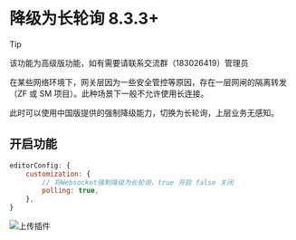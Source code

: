 # 降级为长轮询 <span class="ant-tag">8.3.3+</span>

> [!TIP]
> 该功能为高级版功能，如有需要请联系交流群（183026419）管理员

在某些网络环境下，网关层因为一些安全管控等原因，存在一层网闸的隔离转发（ZF 或 SM 项目）。此种场景下一般不允许使用长连接。

此时可以使用中国版提供的强制降级能力，切换为长轮询，上层业务无感知。

<FeedsAds />

## 开启功能

```js
editorConfig: {
    customization: {
        // 将Websocket强制降级为长轮询，true 开启 false 关闭
        polling: true,
    },
}
```

![上传插件](/images/polling.png)
